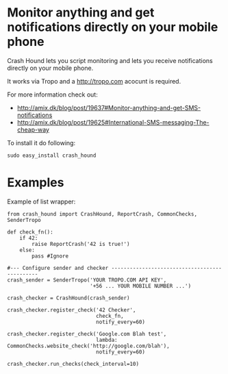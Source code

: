 Monitor anything and get notifications directly on your mobile phone
===========================================

Crash Hound lets you script monitoring and lets you receive notifications directly on your mobile phone.

It works via Tropo and a http://tropo.com acocunt is required.

For more information check out:

 * http://amix.dk/blog/post/19637#Monitor-anything-and-get-SMS-notifications
 * http://amix.dk/blog/post/19625#International-SMS-messaging-The-cheap-way
    
To install it do following:

    sudo easy_install crash_hound


Examples
========

Example of list wrapper:

    from crash_hound import CrashHound, ReportCrash, CommonChecks, SenderTropo

    def check_fn():
        if 42:
            raise ReportCrash('42 is true!')
        else:
            pass #Ignore

    #--- Configure sender and checker ----------------------------------------------
    crash_sender = SenderTropo('YOUR TROPO.COM API KEY',
                               '+56 ... YOUR MOBILE NUMBER ...')

    crash_checker = CrashHound(crash_sender)

    crash_checker.register_check('42 Checker',
                                 check_fn,
                                 notify_every=60)

    crash_checker.register_check('Google.com Blah test',
                                 lambda: CommonChecks.website_check('http://google.com/blah'),
                                 notify_every=60)

    crash_checker.run_checks(check_interval=10)
